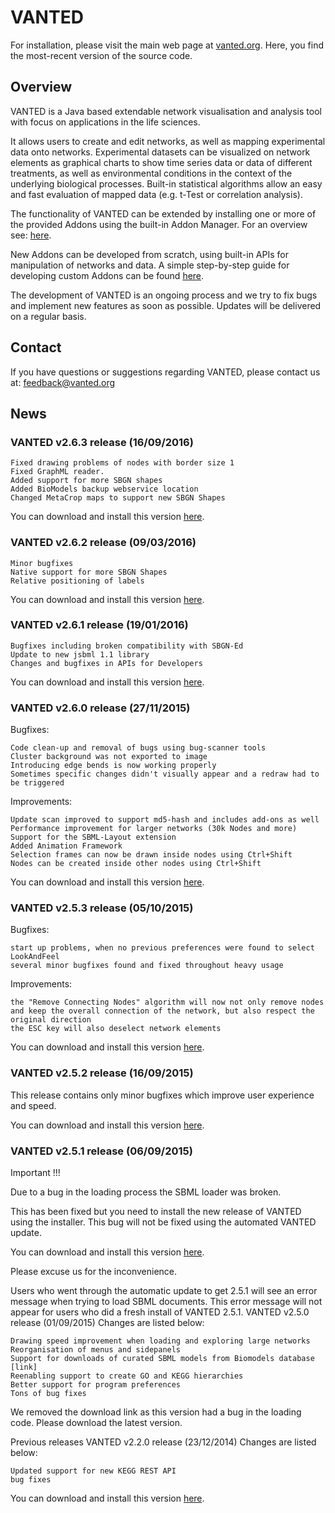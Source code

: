 # VANTED #

For installation, please visit the main web page at
[vanted.org](http://vanted.org).
Here, you find the most-recent version of the source code.

## Overview ##

VANTED is a Java based extendable network visualisation and analysis tool with focus on applications in the life sciences.

It allows users to create and edit networks, as well as mapping experimental data onto networks. Experimental datasets can be visualized on network elements as graphical charts to show time series data or data of different treatments, as well as environmental conditions in the context of the underlying biological processes. Built-in statistical algorithms allow an easy and fast evaluation of mapped data (e.g. t-Test or correlation analysis).

The functionality of VANTED can be extended by installing one or more of the provided Addons using the built-in Addon Manager. For an overview see: [here](https://www.cls.uni-konstanz.de/vanted/vanted/add-ons/).

New Addons can be developed from scratch, using built-in APIs for manipulation of networks and data. A simple step-by-step guide for developing custom Addons can be found [here](https://bitbucket.org/vanted-dev/vanted/wiki/Home).

The development of VANTED is an ongoing process and we try to fix bugs and implement new features as soon as possible. Updates will be delivered on a regular basis.

## Contact ##

If you have questions or suggestions regarding VANTED, please contact us at:
[feedback@vanted.org](mailto:feedback@vanted.org)

## News ##

### VANTED v2.6.3 release (16/09/2016) ###

    Fixed drawing problems of nodes with border size 1
    Fixed GraphML reader.
    Added support for more SBGN shapes
    Added BioModels backup webservice location
    Changed MetaCrop maps to support new SBGN Shapes 

You can download and install this version [here](http://vanted.org/release/2.6.3).

### VANTED v2.6.2 release (09/03/2016) ###

    Minor bugfixes
    Native support for more SBGN Shapes
    Relative positioning of labels 

You can download and install this version [here](http://vanted.org/release/2.6.2).

### VANTED v2.6.1 release (19/01/2016) ###

    Bugfixes including broken compatibility with SBGN-Ed
    Update to new jsbml 1.1 library
    Changes and bugfixes in APIs for Developers 

You can download and install this version [here](http://vanted.org/release/2.6.1).

### VANTED v2.6.0 release (27/11/2015) ###
Bugfixes:

    Code clean-up and removal of bugs using bug-scanner tools
    Cluster background was not exported to image
    Introducing edge bends is now working properly
    Sometimes specific changes didn't visually appear and a redraw had to be triggered 

Improvements:

    Update scan improved to support md5-hash and includes add-ons as well
    Performance improvement for larger networks (30k Nodes and more)
    Support for the SBML-Layout extension
    Added Animation Framework
    Selection frames can now be drawn inside nodes using Ctrl+Shift
    Nodes can be created inside other nodes using Ctrl+Shift 
    
You can download and install this version [here](http://vanted.org/release/2.6.0).

### VANTED v2.5.3 release (05/10/2015) ###
Bugfixes:

    start up problems, when no previous preferences were found to select LookAndFeel
    several minor bugfixes found and fixed throughout heavy usage 

Improvements:

    the "Remove Connecting Nodes" algorithm will now not only remove nodes and keep the overall connection of the network, but also respect the original direction
    the ESC key will also deselect network elements 
    
You can download and install this version [here](http://vanted.org/release/2.5.3).

### VANTED v2.5.2 release (16/09/2015) ###
This release contains only minor bugfixes which improve user experience and speed.

You can download and install this version [here](http://vanted.org/release/2.5.2).

### VANTED v2.5.1 release (06/09/2015) ###
Important !!!

Due to a bug in the loading process the SBML loader was broken.

This has been fixed but you need to install the new release of VANTED using the installer. This bug will not be fixed using the automated VANTED update.

You can download and install this version [here](http://vanted.org/release/2.5.1).

Please excuse us for the inconvenience.

Users who went through the automatic update to get 2.5.1 will see an error message when trying to load SBML documents. This error message will not appear for users who did a fresh install of VANTED 2.5.1.
VANTED v2.5.0 release (01/09/2015)
Changes are listed below:

    Drawing speed improvement when loading and exploring large networks
    Reorganisation of menus and sidepanels
    Support for downloads of curated SBML models from Biomodels database [link]
    Reenabling support to create GO and KEGG hierarchies
    Better support for program preferences
    Tons of bug fixes

We removed the download link as this version had a bug in the loading code. Please download the latest version.

Previous releases
VANTED v2.2.0 release (23/12/2014)
Changes are listed below:

    Updated support for new KEGG REST API
    bug fixes

You can download and install this version [here](http://vanted.org/release/2.2.0).